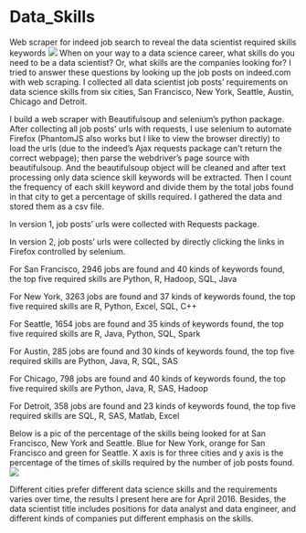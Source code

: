 # Data_Skills
Web scraper for indeed job search to reveal the data scientist required skills keywords
![](https://github.com/yuanyuanshi/Data_Skills/blob/master/Cloud%202.png)
When on your way to a data science career, what skills do you need to be a data scientist? Or, what skills are the companies looking for? I tried to answer these questions by looking up the job posts on indeed.com with web scraping. I collected all data scientist job posts’ requirements on data science skills from six cities, San Francisco, New York, Seattle, Austin, Chicago and Detroit.

I build a web scraper with Beautifulsoup and selenium’s python package. After collecting all job posts’ urls with requests, I use selenium to automate Firefox (PhantomJS also works but I like to view the browser directly) to load the urls (due to the indeed’s Ajax requests package can't return the correct webpage); then parse the webdriver’s page source with beautifulsoup. And the beautifulsoup object will be cleaned and after text processing only data science skill keywords will be extracted. Then I count the frequency of each skill keyword and divide them by the total jobs found in that city to get a percentage of skills required.
I gathered the data and stored them as a csv file.

In version 1, job posts’ urls were collected with Requests package.

In version 2, job posts’ urls were collected by directly clicking the links in Firefox controlled by selenium.

For San Francisco, 2946 jobs are found and 40 kinds of keywords found, the top five required skills are Python, R, Hadoop, SQL, Java

For New York, 3263 jobs are found and 37 kinds of keywords found, the top five required skills are R, Python, Excel, SQL, C++

For Seattle, 1654 jobs are found and 35 kinds of keywords found, the top five required skills are R, Java, Python, SQL, Spark

For Austin, 285 jobs are found and 30 kinds of keywords found, the top five required skills are Python, Java, R, SQL, SAS

For Chicago, 798 jobs are found and 40 kinds of keywords found, the top five required skills are Python, Java, R, SAS, Hadoop

For Detroit, 358 jobs are found and 23 kinds of keywords found, the top five required skills are SQL, R, SAS, Matlab, Excel


Below is a pic of the percentage of the skills being looked for at San Francisco, New York and Seattle. Blue for New York, orange for San Francisco and green for Seattle. X axis is for three cities and y axis is the percentage of the times of skills required by the number of job posts found.
![](https://github.com/yuanyuanshi/Data_Skills/blob/master/Data%20Scientist%20Skills%20Required.png)

 

Different cities prefer different data science skills and the requirements varies over time, the results I present here are for April 2016. Besides, the data scientist title includes positions for data analyst and data engineer, and different kinds of companies put different emphasis on the skills.

